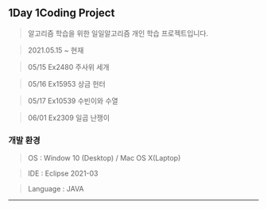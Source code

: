 ## 1Day 1Coding Project



> 알고리즘 학습을 위한 일일알고리즘 개인 학습 프로젝트입니다.

> 2021.05.15 ~ 현재

> 05/15 Ex2480  주사위 세개

> 05/16 Ex15953 상금 헌터

> 05/17 Ex10539 수빈이와 수열 

> 06/01 Ex2309 일곱 난쟁이



### 개발 환경

> OS : Window 10 (Desktop) / Mac OS X(Laptop)

> IDE : Eclipse 2021-03

> Language : JAVA

---
